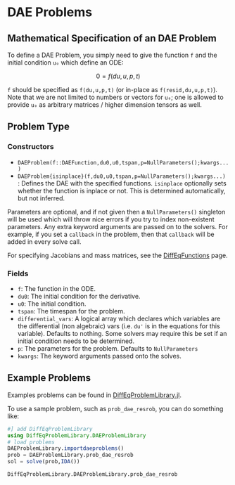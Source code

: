 # DAE Problems

## Mathematical Specification of an DAE Problem

To define a DAE Problem, you simply need to give the function ``f`` and the initial
condition ``u₀`` which define an ODE:

```math
0 = f(du,u,p,t)
```

`f` should be specified as `f(du,u,p,t)` (or in-place as `f(resid,du,u,p,t)`).
Note that we are not limited to numbers or vectors for `u₀`; one is allowed to
provide `u₀` as arbitrary matrices / higher dimension tensors as well.

## Problem Type

### Constructors

- `DAEProblem(f::DAEFunction,du0,u0,tspan,p=NullParameters();kwargs...)`
- `DAEProblem{isinplace}(f,du0,u0,tspan,p=NullParameters();kwargs...)` :
  Defines the DAE with the specified functions.
  `isinplace` optionally sets whether the function is inplace or not. This is
  determined automatically, but not inferred.

Parameters are optional, and if not given then a `NullParameters()` singleton
will be used which will throw nice errors if you try to index non-existent
parameters. Any extra keyword arguments are passed on to the solvers. For example,
if you set a `callback` in the problem, then that `callback` will be added in
every solve call.

For specifying Jacobians and mass matrices, see the
[DiffEqFunctions](http://docs.juliadiffeq.org/latest/features/performance_overloads)
page.

### Fields

* `f`: The function in the ODE.
* `du0`: The initial condition for the derivative.
* `u0`: The initial condition.
* `tspan`: The timespan for the problem.
* `differential_vars`: A logical array which declares which variables are the
  differential (non algebraic) vars (i.e. `du'` is in the equations for this
  variable). Defaults to nothing. Some solvers may require this be set if an
  initial condition needs to be determined.
* `p`: The parameters for the problem. Defaults to `NullParameters`
* `kwargs`: The keyword arguments passed onto the solves.

## Example Problems

Examples problems can be found in [DiffEqProblemLibrary.jl](https://github.com/JuliaDiffEq/DiffEqProblemLibrary.jl/blob/master/src/dae_premade_problems.jl).

To use a sample problem, such as `prob_dae_resrob`, you can do something like:

```julia
#] add DiffEqProblemLibrary
using DiffEqProblemLibrary.DAEProblemLibrary
# load problems
DAEProblemLibrary.importdaeproblems()
prob = DAEProblemLibrary.prob_dae_resrob
sol = solve(prob,IDA())
```

```@docs
DiffEqProblemLibrary.DAEProblemLibrary.prob_dae_resrob
```
